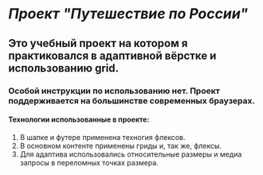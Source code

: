 # *Проект "Путешествие по России"* 
## Это учебный проект на котором я практиковался в адаптивной вёрстке и использованию grid. 
### Особой инструкции по использованию нет. Проект поддерживается на большинстве современных браузерах. 
#### Технологии использованные в проекте: 
1. В шапке и футере применена техногия флексов. 
2. В основном контенте применены гриды и, так же, флексы. 
3. Для адаптива использовались относительные размеры и медиа запросы в переломных точках размера. 
